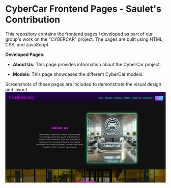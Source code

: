 # CyberCar Frontend Pages - Saulet's Contribution


This repository contains the frontend pages I developed as part of our group's work on the "CYBERCAR" project. The pages are built using HTML, CSS, and JavaScript.


**Developed Pages:**


* **About Us:** This page provides information about the CyberCar project.

* **Models:** This page showcases the different CyberCar models.


Screenshots of these pages are included to demonstrate the visual design and layout.
![ABOUT US PAGE](assets/about_us.png)
